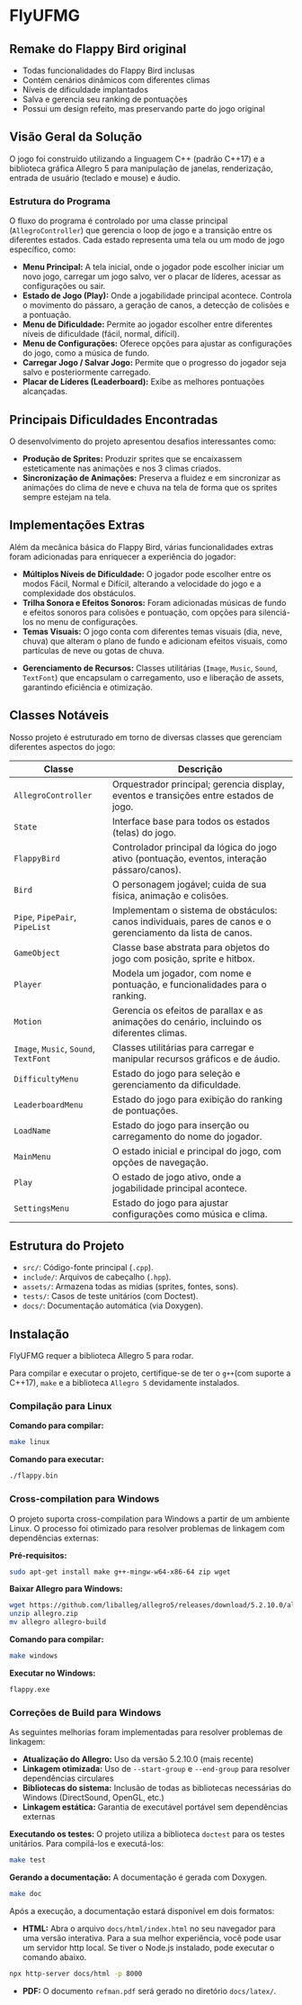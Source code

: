 # FlyUFMG
## Remake do Flappy Bird original

- Todas funcionalidades do Flappy Bird inclusas
- Contém cenários dinâmicos com diferentes climas
- Níveis de dificuldade implantados
- Salva e gerencia seu ranking de pontuações
- Possui um design refeito, mas preservando parte do jogo original

## Visão Geral da Solução

O jogo foi construído utilizando a linguagem C++ (padrão C++17) e a biblioteca gráfica Allegro 5 para manipulação de janelas, renderização, entrada de usuário (teclado e mouse) e áudio.

### Estrutura do Programa

O fluxo do programa é controlado por uma classe principal (`AllegroController`) que gerencia o loop de jogo e a transição entre os diferentes estados. Cada estado representa uma tela ou um modo de jogo específico, como:

*   **Menu Principal:** A tela inicial, onde o jogador pode escolher iniciar um novo jogo, carregar um jogo salvo, ver o placar de líderes, acessar as configurações ou sair.
*   **Estado de Jogo (Play):** Onde a jogabilidade principal acontece. Controla o movimento do pássaro, a geração de canos, a detecção de colisões e a pontuação.
*   **Menu de Dificuldade:** Permite ao jogador escolher entre diferentes níveis de dificuldade (fácil, normal, difícil).
*   **Menu de Configurações:** Oferece opções para ajustar as configurações do jogo, como a música de fundo.
*   **Carregar Jogo / Salvar Jogo:** Permite que o progresso do jogador seja salvo e posteriormente carregado.
*   **Placar de Líderes (Leaderboard):** Exibe as melhores pontuações alcançadas.

## Principais Dificuldades Encontradas

O desenvolvimento do projeto apresentou desafios interessantes como:

- **Produção de Sprites:** Produzir sprites que se encaixassem esteticamente nas animações e nos 3 climas criados.
- **Sincronização de Animações:** Preserva a fluidez e em sincronizar as animações do clima de neve e chuva na tela de forma que os sprites sempre estejam na tela.

## Implementações Extras

Além da mecânica básica do Flappy Bird, várias funcionalidades extras foram adicionadas para enriquecer a experiência do jogador:

*   **Múltiplos Níveis de Dificuldade:** O jogador pode escolher entre os modos Fácil, Normal e Difícil, alterando a velocidade do jogo e a complexidade dos obstáculos.
*   **Trilha Sonora e Efeitos Sonoros:** Foram adicionadas músicas de fundo e efeitos sonoros para colisões e pontuação, com opções para silenciá-los no menu de configurações.
*   **Temas Visuais:** O jogo conta com diferentes temas visuais (dia, neve, chuva) que alteram o plano de fundo e adicionam efeitos visuais, como partículas de neve ou gotas de chuva.
- **Gerenciamento de Recursos:** Classes utilitárias (`Image`, `Music`, `Sound`, `TextFont`) que encapsulam o carregamento, uso e liberação de assets, garantindo eficiência e otimização.

## Classes Notáveis

Nosso projeto é estruturado em torno de diversas classes que gerenciam diferentes aspectos do jogo:

| Classe | Descrição |
| ------ | ----------- |
| `AllegroController` | Orquestrador principal; gerencia display, eventos e transições entre estados de jogo. |
| `State` | Interface base para todos os estados (telas) do jogo. |
| `FlappyBird` | Controlador principal da lógica do jogo ativo (pontuação, eventos, interação pássaro/canos). |
| `Bird` | O personagem jogável; cuida de sua física, animação e colisões. |
| `Pipe`, `PipePair`, `PipeList` | Implementam o sistema de obstáculos: canos individuais, pares de canos e o gerenciamento da lista de canos. |
| `GameObject` | Classe base abstrata para objetos do jogo com posição, sprite e hitbox. |
| `Player` | Modela um jogador, com nome e pontuação, e funcionalidades para o ranking. |
| `Motion` | Gerencia os efeitos de parallax e as animações do cenário, incluindo os diferentes climas. |
| `Image`, `Music`, `Sound`, `TextFont` | Classes utilitárias para carregar e manipular recursos gráficos e de áudio. |
| `DifficultyMenu` | Estado do jogo para seleção e gerenciamento da dificuldade. |
| `LeaderboardMenu` | Estado do jogo para exibição do ranking de pontuações. |
| `LoadName` | Estado do jogo para inserção ou carregamento do nome do jogador. |
| `MainMenu` | O estado inicial e principal do jogo, com opções de navegação. |
| `Play` | O estado de jogo ativo, onde a jogabilidade principal acontece. |
| `SettingsMenu` | Estado do jogo para ajustar configurações como música e clima. |

## Estrutura do Projeto

- `src/`: Código-fonte principal (`.cpp`).
- `include/`: Arquivos de cabeçalho (`.hpp`).
- `assets/`: Armazena todas as mídias (sprites, fontes, sons).
- `tests/`: Casos de teste unitários (com Doctest).
- `docs/`: Documentação automática (via Doxygen).

## Instalação

FlyUFMG requer a biblioteca Allegro 5 para rodar.

Para compilar e executar o projeto, certifique-se de ter o `g++`(com suporte a C++17), `make` e a biblioteca `Allegro 5` devidamente instalados.

### Compilação para Linux

**Comando para compilar:**
```bash
make linux
```

**Comando para executar:**
```bash
./flappy.bin
```

### Cross-compilation para Windows

O projeto suporta cross-compilation para Windows a partir de um ambiente Linux. O processo foi otimizado para resolver problemas de linkagem com dependências externas:

**Pré-requisitos:**
```bash
sudo apt-get install make g++-mingw-w64-x86-64 zip wget
```

**Baixar Allegro para Windows:**
```bash
wget https://github.com/liballeg/allegro5/releases/download/5.2.10.0/allegro-x86_64-w64-mingw32-gcc-13.2.0-posix-seh-static-5.2.10.0.zip -O allegro.zip
unzip allegro.zip
mv allegro allegro-build
```

**Comando para compilar:**
```bash
make windows
```

**Executar no Windows:**
```bash
flappy.exe
```

### Correções de Build para Windows

As seguintes melhorias foram implementadas para resolver problemas de linkagem:

- **Atualização do Allegro:** Uso da versão 5.2.10.0 (mais recente)
- **Linkagem otimizada:** Uso de `--start-group` e `--end-group` para resolver dependências circulares
- **Bibliotecas do sistema:** Inclusão de todas as bibliotecas necessárias do Windows (DirectSound, OpenGL, etc.)
- **Linkagem estática:** Garantia de executável portável sem dependências externas

**Executando os testes:**
O projeto utiliza a biblioteca `doctest` para os testes unitários. Para compilá-los e executá-los:
```bash
make test
```

**Gerando a documentação:**
A documentação é gerada com Doxygen.
```bash
make doc
```
Após a execução, a documentação estará disponível em dois formatos:
-   **HTML:** Abra o arquivo `docs/html/index.html` no seu navegador para uma versão interativa. Para a sua melhor experiência, você pode usar um servidor http local. Se tiver o Node.js instalado, pode executar o comando abaixo.

```bash
npx http-server docs/html -p 8000
```
-   **PDF:** O documento `refman.pdf` será gerado no diretório `docs/latex/`.
